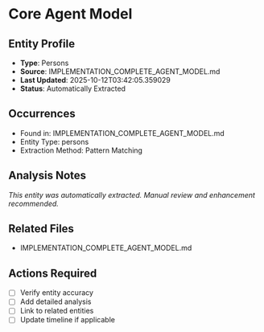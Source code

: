 # Core Agent Model

## Entity Profile
- **Type**: Persons
- **Source**: IMPLEMENTATION_COMPLETE_AGENT_MODEL.md
- **Last Updated**: 2025-10-12T03:42:05.359029
- **Status**: Automatically Extracted

## Occurrences
- Found in: IMPLEMENTATION_COMPLETE_AGENT_MODEL.md
- Entity Type: persons
- Extraction Method: Pattern Matching

## Analysis Notes
*This entity was automatically extracted. Manual review and enhancement recommended.*

## Related Files
- IMPLEMENTATION_COMPLETE_AGENT_MODEL.md

## Actions Required
- [ ] Verify entity accuracy
- [ ] Add detailed analysis
- [ ] Link to related entities
- [ ] Update timeline if applicable

